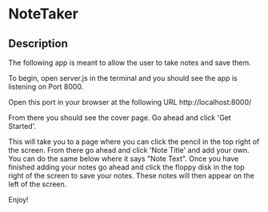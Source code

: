 # NoteTaker

## Description

The following app is meant to allow the user to take notes and save them.

To begin, open server.js in the terminal and you should see the app is listening on Port 8000. 

Open this port in your browser at the following URL http://localhost:8000/

From there you should see the cover page. Go ahead and click 'Get Started'.

This will take you to a page where you can click the pencil in the top right of the screen. From there go ahead and click 'Note Title' and add your own.
You can do the same below where it says "Note Text".
Once you have finished adding your notes go ahead and click the floppy disk in the top right of the screen to save your notes. These notes will then appear on the left of the screen.

Enjoy!
